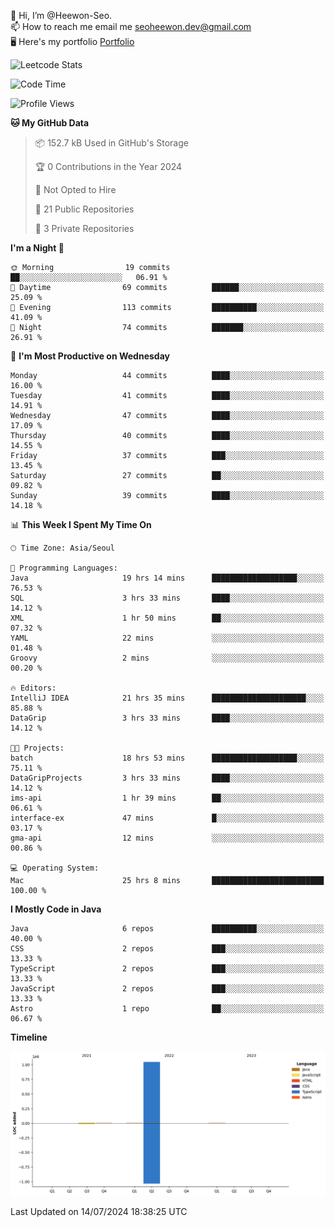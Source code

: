 👋 Hi, I’m @Heewon-Seo.  
📫 How to reach me email me seoheewon.dev@gmail.com   
🖥 Here's my portfolio [Portfolio](https://haileynotes.notion.site/HEEWON-SEO-f98fe97412ee4a6a94fd24fe6832f84c)

![Leetcode Stats](https://leetcode.card.workers.dev/?username=Heewon-Seo)

 <!--START_SECTION:waka-->
![Code Time](http://img.shields.io/badge/Code%20Time-1%2C302%20hrs%2036%20mins-blue)

![Profile Views](http://img.shields.io/badge/Profile%20Views-0-blue)

**🐱 My GitHub Data** 

> 📦 152.7 kB Used in GitHub's Storage 
 > 
> 🏆 0 Contributions in the Year 2024
 > 
> 🚫 Not Opted to Hire
 > 
> 📜 21 Public Repositories 
 > 
> 🔑 3 Private Repositories 
 > 
**I'm a Night 🦉** 

```text
🌞 Morning                19 commits          ██░░░░░░░░░░░░░░░░░░░░░░░   06.91 % 
🌆 Daytime                69 commits          ██████░░░░░░░░░░░░░░░░░░░   25.09 % 
🌃 Evening                113 commits         ██████████░░░░░░░░░░░░░░░   41.09 % 
🌙 Night                  74 commits          ███████░░░░░░░░░░░░░░░░░░   26.91 % 
```
📅 **I'm Most Productive on Wednesday** 

```text
Monday                   44 commits          ████░░░░░░░░░░░░░░░░░░░░░   16.00 % 
Tuesday                  41 commits          ████░░░░░░░░░░░░░░░░░░░░░   14.91 % 
Wednesday                47 commits          ████░░░░░░░░░░░░░░░░░░░░░   17.09 % 
Thursday                 40 commits          ████░░░░░░░░░░░░░░░░░░░░░   14.55 % 
Friday                   37 commits          ███░░░░░░░░░░░░░░░░░░░░░░   13.45 % 
Saturday                 27 commits          ██░░░░░░░░░░░░░░░░░░░░░░░   09.82 % 
Sunday                   39 commits          ████░░░░░░░░░░░░░░░░░░░░░   14.18 % 
```


📊 **This Week I Spent My Time On** 

```text
🕑︎ Time Zone: Asia/Seoul

💬 Programming Languages: 
Java                     19 hrs 14 mins      ███████████████████░░░░░░   76.53 % 
SQL                      3 hrs 33 mins       ████░░░░░░░░░░░░░░░░░░░░░   14.12 % 
XML                      1 hr 50 mins        ██░░░░░░░░░░░░░░░░░░░░░░░   07.32 % 
YAML                     22 mins             ░░░░░░░░░░░░░░░░░░░░░░░░░   01.48 % 
Groovy                   2 mins              ░░░░░░░░░░░░░░░░░░░░░░░░░   00.20 % 

🔥 Editors: 
IntelliJ IDEA            21 hrs 35 mins      █████████████████████░░░░   85.88 % 
DataGrip                 3 hrs 33 mins       ████░░░░░░░░░░░░░░░░░░░░░   14.12 % 

🐱‍💻 Projects: 
batch                    18 hrs 53 mins      ███████████████████░░░░░░   75.11 % 
DataGripProjects         3 hrs 33 mins       ████░░░░░░░░░░░░░░░░░░░░░   14.12 % 
ims-api                  1 hr 39 mins        ██░░░░░░░░░░░░░░░░░░░░░░░   06.61 % 
interface-ex             47 mins             █░░░░░░░░░░░░░░░░░░░░░░░░   03.17 % 
gma-api                  12 mins             ░░░░░░░░░░░░░░░░░░░░░░░░░   00.86 % 

💻 Operating System: 
Mac                      25 hrs 8 mins       █████████████████████████   100.00 % 
```

**I Mostly Code in Java** 

```text
Java                     6 repos             ██████████░░░░░░░░░░░░░░░   40.00 % 
CSS                      2 repos             ███░░░░░░░░░░░░░░░░░░░░░░   13.33 % 
TypeScript               2 repos             ███░░░░░░░░░░░░░░░░░░░░░░   13.33 % 
JavaScript               2 repos             ███░░░░░░░░░░░░░░░░░░░░░░   13.33 % 
Astro                    1 repo              ██░░░░░░░░░░░░░░░░░░░░░░░   06.67 % 
```



**Timeline**

![Lines of Code chart](https://raw.githubusercontent.com/Heewon-Seo/Heewon-Seo/main/assets/bar_graph.png)


 Last Updated on 14/07/2024 18:38:25 UTC
<!--END_SECTION:waka-->

